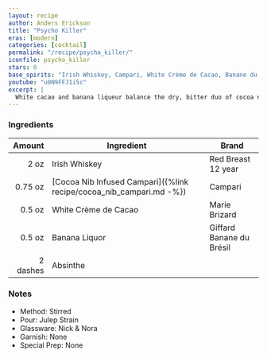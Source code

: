 ```yaml
---
layout: recipe
author: Anders Erickson
title: "Psycho Killer"
eras: [modern]
categories: [cocktail]
permalink: "/recipe/psycho_killer/"
iconfile: psycho_killer
stars: 0
base_spirits: "Irish Whiskey, Campari, White Crème de Cacao, Banane du Brésil"
youtube: "u0N9FFJ1i5c"
excerpt: |
  White cacao and banana liqueur balance the dry, bitter duo of cocoa nibs and Campari in this elegant Irish whiskey cocktail from The Dead Rabbit.
---
```


### Ingredients

|   Amount | Ingredient                                                          | Brand                    |
| -------: | ------------------------------------------------------------------- | ------------------------ |
|     2 oz | Irish Whiskey                                                       | Red Breast 12 year       |
|  0.75 oz | [Cocoa Nib Infused Campari]({%link recipe/cocoa_nib_campari.md -%}) | Campari                  |
|   0.5 oz | White Crème de Cacao                                                | Marie Brizard            |
|   0.5 oz | Banana Liquor                                                       | Giffard Banane du Brésil |
| 2 dashes | Absinthe                                                            |

### Notes

- Method: Stirred
- Pour: Julep Strain
- Glassware: Nick & Nora
- Garnish: None
- Special Prep: None
